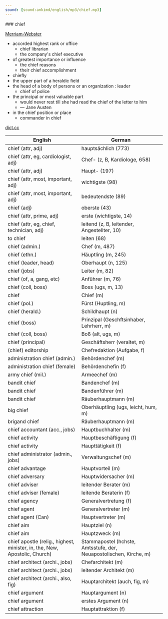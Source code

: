 ```yaml
---
sound: [sound:ankimd/english/mp3/chief.mp3]
---
```


\### chief

[Merriam-Webster](https://www.merriam-webster.com/dictionary/chief)

- accorded highest rank or office
    - chief librarian
    - the company's chief executive
- of greatest importance or influence
    - the chief reasons
    - their chief accomplishment
- chiefly
- the upper part of a heraldic field
- the head of a body of persons or an organization : leader
    - chief of police
- the principal or most valuable part
    - would never rest till she had read the chief of the letter to him
    - — Jane Austen
- in the chief position or place
    - commander in chief

[dict.cc](https://www.dict.cc/chief)

| English        | German       |
| -------------- | ------------ |
| chief (attr, adj) | hauptsächlich (773) |
| chief (attr, eg, cardiologist, adj) | Chef- (z, B, Kardiologe, 658) |
| chief (attr, adj) | Haupt- (197) |
| chief (attr, most, important, adj) | wichtigste (98) |
| chief (attr, most, important, adj) | bedeutendste (89) |
| chief (adj) | oberste (43) |
| chief (attr, prime, adj) | erste (wichtigste, 14) |
| chief (attr, eg, chief, technician, adj) | leitend (z, B, leitender, Angestellter, 10) |
| to chief | leiten (68) |
| chief (admin.) | Chef (m, 487) |
| chief (ethn.) | Häuptling (m, 245) |
| chief (leader, head) | Oberhaupt (n, 125) |
| chief (jobs) | Leiter (m, 82) |
| chief (of, a, gang, etc) | Anführer (m, 76) |
| chief (coll, boss) | Boss (ugs, m, 13) |
| chief | Chief (m) |
| chief (pol.) | Fürst (Huptling, m) |
| chief (herald.) | Schildhaupt (n) |
| chief (boss) | Prinzipal (Geschftsinhaber, Lehrherr, m) |
| chief (coll, boss) | Boß (alt, ugs, m) |
| chief (principal) | Geschäftsherr (veraltet, m) |
| (chief) editorship | Chefredaktion (Aufgabe, f) |
| administration chief (admin.) | Behördenchef (m) |
| administration chief (female) | Behördenchefin (f) |
| army chief (mil.) | Armeechef (m) |
| bandit chief | Bandenchef (m) |
| bandit chief | Bandenführer (m) |
| bandit chief | Räuberhauptmann (m) |
| big chief | Oberhäuptling (ugs, leicht, hum, m) |
| brigand chief | Räuberhauptmann (m) |
| chief accountant (acc., jobs) | Hauptbuchhalter (m) |
| chief activity | Hauptbeschäftigung (f) |
| chief activity | Haupttätigkeit (f) |
| chief administrator (admin., jobs) | Verwaltungschef (m) |
| chief advantage | Hauptvorteil (m) |
| chief adversary | Hauptwidersacher (m) |
| chief adviser | leitender Berater (m) |
| chief adviser (female) | leitende Beraterin (f) |
| chief agency | Generalvertretung (f) |
| chief agent | Generalvertreter (m) |
| chief agent (Can) | Hauptvertreter (m) |
| chief aim | Hauptziel (n) |
| chief aim | Hauptzweck (m) |
| chief apostle (relig., highest, minister, in, the, New, Apostolic, Church) | Stammapostel (hchste, Amtsstufe, der, Neuapostolischen, Kirche, m) |
| chief architect (archi., jobs) | Chefarchitekt (m) |
| chief architect (archi., jobs) | leitender Architekt (m) |
| chief architect (archi., also, fig) | Hauptarchitekt (auch, fig, m) |
| chief argument | Hauptargument (n) |
| chief argument | erstes Argument (n) |
| chief attraction | Hauptattraktion (f) |
